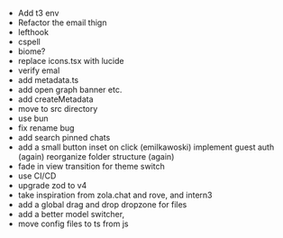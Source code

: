 - Add t3 env
- Refactor the email thign
- lefthook
- cspell
- biome?
- replace icons.tsx with lucide
- verify emal
- add metadata.ts
- add open graph banner etc.
- add createMetadata
- move to src directory
- use bun
- fix rename bug
- add search
pinned chats
- add a small button inset on click (emilkawoski)
implement guest auth (again)
reorganize folder structure (again)
- fade in view transition for theme switch
- use CI/CD
- upgrade zod to v4
- take inspiration from zola.chat and rove, and intern3
- add a global drag and drop dropzone for files
- add a better model switcher,
- move config files to ts from js